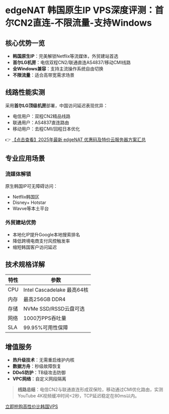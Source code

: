 # edgeNAT 韩国原生IP VPS深度评测：首尔CN2直连-不限流量-支持Windows

## 核心优势一览
- **韩国原生IP**：完美解锁Netflix等流媒体，外贸建站首选
- **首尔LG机房**：电信双程CN2/联通直连AS4837/移动CMI线路
- **全Windows兼容**：支持主流操作系统自由切换
- **不限流量**：适合高带宽需求场景

## 线路性能实测
采用**首尔LG顶级机房**部署，中国访问延迟表现优异：
- 电信用户：双程CN2精品线路
- 联通用户：AS4837直连路由
- 移动用户：去程CMI/回程日本优化

👉 [【点击查看】2025年最新 edgeNAT 优惠码及特价云服务器方案汇总](https://bit.ly/edgenat)

## 专业应用场景
### 流媒体解锁
原生韩国IP可无障碍访问：
- Netflix韩国区
- Disney+ Hotstar
- Wavve等本土平台

### 外贸建站优势
- 本地化IP提升Google本地搜索排名
- 降低跨境电商支付风控触发率
- 缩短韩国客户访问延迟

## 技术规格详解
| 特性 | 参数 |
|------|------|
| CPU | Intel Cascadelake 最高64核 |
| 内存 | 最高256GB DDR4 |
| 存储 | NVMe SSD/RSSD云盘可选 |
| 网络 | 1000万PPS吞吐量 |
| SLA | 99.95%可用性保障 |

## 增值服务
- **热升级技术**：无需重启维护内核
- **数据方舟**：秒级故障恢复
- **DDoS防护**：TB级攻击防御
- **VPC网络**：自定义网段隔离

> **线路总结**：电信CN2与联通直连形成双保险，移动通过CMI优化路由，实测YouTube 4K视频缓冲时间<2秒，TCP延迟稳定在80ms以内。

[立即抢购高性价比韩国VPS](https://bit.ly/edgenat)